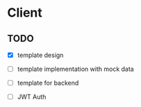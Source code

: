 # Client
## TODO
- [x] template design
- [ ] template implementation with mock data
- [ ] template for backend
- [ ] JWT Auth

